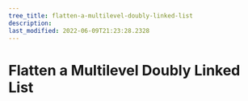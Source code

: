 ```yaml
---
tree_title: flatten-a-multilevel-doubly-linked-list
description: 
last_modified: 2022-06-09T21:23:28.2328
---
```


# Flatten a Multilevel Doubly Linked List
